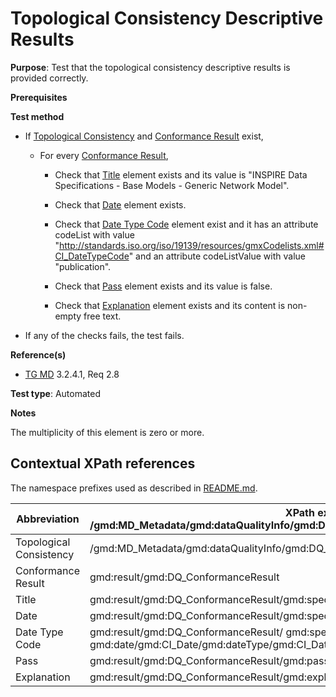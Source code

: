 # Topological Consistency Descriptive Results

**Purpose**: Test that the topological consistency descriptive results is provided correctly.

**Prerequisites**

**Test method**

* If [Topological Consistency](#topologicalConsistency) and [Conformance Result](#conformanceResult) exist,

    * For every [Conformance Result](#conformanceResult),

        * Check that [Title](#title) element exists and its value is "INSPIRE Data Specifications - Base Models - Generic Network Model".
        
        * Check that [Date](#date) element exists.

        * Check that [Date Type Code](#dateTypeCode) element exist and it has an attribute codeList with value "http://standards.iso.org/iso/19139/resources/gmxCodelists.xml#CI_DateTypeCode" and an attribute codeListValue with value "publication".

        * Check that [Pass](#pass) element exists and its value is false.

        * Check that [Explanation](#explanation) element exists and its content is non-empty free text.

* If any of the checks fails, the test fails.

**Reference(s)**	 
* [TG MD](./README.md#ref_TG_MD) 3.2.4.1, Req 2.8

**Test type**: Automated

**Notes**

The multiplicity of this element is zero or more.

## Contextual XPath references

The namespace prefixes used as described in [README.md](./README.md#namespaces).

Abbreviation                                   |  XPath expression (relative to /gmd:MD_Metadata/gmd:dataQualityInfo/gmd:DQ_DataQuality/gmd:report/gmd:DQ_TopologicalConsistency)
-----------------------------------------------| ------------------------------------------------------------------
<a name="topologicalConsistency"></a> Topological Consistency | /gmd:MD_Metadata/gmd:dataQualityInfo/gmd:DQ_DataQuality/gmd:report/gmd:DQ_TopologicalConsistency
<a name="conformanceResult"></a> Conformance Result | gmd:result/gmd:DQ_ConformanceResult
<a name="title"></a> Title | gmd:result/gmd:DQ_ConformanceResult/gmd:specification/gmd:CI_Citation/gmd:title/gco:CharacterString
<a name="date"></a> Date | gmd:result/gmd:DQ_ConformanceResult/gmd:specification/gmd:CI_Citation/gmd:date/gmd:CI_Date/gmd:date
<a name="dateTypeCode"></a> Date Type Code | gmd:result/gmd:DQ_ConformanceResult/ gmd:specification/gmd:CI_Citation/ gmd:date/gmd:CI_Date/gmd:dateType/gmd:CI_DateTypeCode
<a name="pass"></a> Pass | gmd:result/gmd:DQ_ConformanceResult/gmd:pass
<a name="explanation"></a> Explanation | gmd:result/gmd:DQ_ConformanceResult/gmd:explanation
